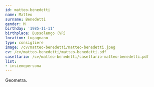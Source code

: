 ```yaml
---
id: matteo-benedetti
name: Matteo
surname: Benedetti
gender: M
birthday: '1985-11-11'
birthplace: Bussolengo (VR)
location: Lugagnano
type: consigliere
image: /cv/matteo-benedetti/matteo-benedetti.jpeg
cv: /cv/matteo-benedetti/matteo-benedetti.pdf
casellario: /cv/matteo-benedetti/casellario-matteo-benedetti.pdf
list:
- insiemepersona
---
```


Geometra.